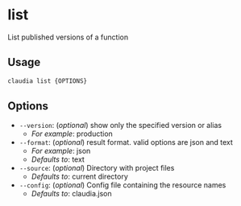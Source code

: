 # list

List published versions of a function

## Usage

```bash
claudia list {OPTIONS}
```

## Options

*  `--version`:  (_optional_) show only the specified version or alias
    * _For example_: production
*  `--format`:  (_optional_) result format. valid options are json and text
    * _For example_: json
    * _Defaults to_: text
*  `--source`:  (_optional_) Directory with project files
    * _Defaults to_: current directory
*  `--config`:  (_optional_) Config file containing the resource names
    * _Defaults to_: claudia.json
